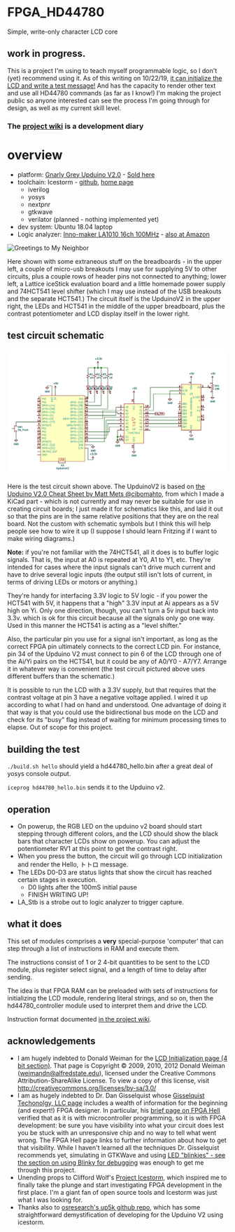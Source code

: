 # FPGA_HD44780
Simple, write-only character LCD core

## work in progress. 

This is a project I'm using to teach myself programmable logic, so I don't (yet) recommend using it. As of this writing on 10/22/19, [it can initialize the LCD and write a test message!](https://github.com/SamWibatt/FPGA_HD44780/wiki/Goal-5-Hello,-%E3%83%88%E3%83%88%E3%83%AD#it-works) And has the capacity to render other text and use all HD44780 commands (as far as I know!) I'm making the project public so anyone interested can see the process I'm going through for design, as well as my current skill level.

### The [project wiki](https://github.com/SamWibatt/FPGA_HD44780/wiki) is a development diary


# overview

* platform: [Gnarly Grey Upduino V2.0](https://github.com/gtjennings1/UPDuino_v2_0) - [Sold here](http://www.gnarlygrey.com/)
* toolchain: Icestorm - [github](https://github.com/cliffordwolf/icestorm), [home page](http://www.clifford.at/icestorm/)
    * iverilog
    * yosys
    * nextpnr
    * gtkwave
    * verilator (planned - nothing implemented yet)
* dev system: Ubuntu 18.04 laptop
* Logic analyzer: [Inno-maker LA1010 16ch 100MHz](http://www.inno-maker.com/product/usb-logic-analyzer/) - [also at Amazon](https://smile.amazon.com/gp/product/B07D21GG6J/)

![Greetings to My Neighbor](https://raw.githubusercontent.com/wiki/SamWibatt/FPGA_HD44780/images/HelloTotoroFPGA.jpg)

Here shown with some extraneous stuff on the breadboards - in the upper left, a couple of micro-usb breakouts I may use for supplying 5V to other circuits, plus a couple rows of header pins not connected to anything; lower left, a Lattice iceStick evaluation board and a little homemade power supply and 74HCT541 level shifter (which I may use instead of the USB breakouts and the separate HCT541.) The circuit itself is the UpduinoV2 in the upper right, the LEDs and HCT541 in the middle of the upper breadboard, plus the contrast potentiometer and LCD display itself in the lower right.

## test circuit schematic

![Hello, Totoro test circuit schematic](images/HelloTotoroTestCircuitSchematic.png)

Here is the test circuit shown above. The UpduinoV2 is based on [the Upduino V2.0 Cheat Sheet by Matt Mets @cibomahto](https://github.com/cibomahto/upduino/blob/master/upduino_v2.0_pinout.png), from which I made a KiCad part - which is not currently and may never be suitable for use in creating circuit boards; I just made it for schematics like this, and laid it out so that the pins are in the same relative positions that they are on the real board. Not the custom with schematic symbols but I think this will help people see how to wire it up (I suppose I should learn Fritzing if I want to make wiring diagrams.)

**Note:** if you're not familiar with the 74HCT541, all it does is to buffer logic signals. That is, the input at A0 is repeated at Y0, A1 to Y1, etc. They're intended for cases where the input signals can't drive much current and have to drive several logic inputs (the output still isn't lots of current, in terms of driving LEDs or motors or anything.)

They're handy for interfacing 3.3V logic to 5V logic - if you power the HCT541 with 5V, it happens that a "high" 3.3V input at Ai appears as a 5V high on Yi. Only one direction, though, you can't turn a 5v input back into 3.3v. which is ok for this circuit because all the signals only go one way. Used in this manner the HCT541 is acting as a "level shifter."

Also, the particular pin you use for a signal isn't important, as long as the correct FPGA pin ultimately connects to the correct LCD pin. For instance, pin 34 of the Upduino V2 must connect to pin 6 of the LCD through one of the Ai/Yi pairs on the HCT541, but it could be any of A0/Y0 - A7/Y7. Arrange it in whatever way is convenient (the test circuit pictured above uses different buffers than the schematic.)

It is possible to run the LCD with a 3.3V supply, but that requires that the contrast voltage at pin 3 have a negative voltage applied. I wired it up according to what I had on hand and understood. One advantage of doing it that way is that you could use the bidirectional bus mode on the LCD and check for its "busy" flag instead of waiting for minimum processing times to elapse. Out of scope for this project.

## building the test

`./build.sh hello` should yield a hd44780_hello.bin after a great deal of yosys console output.

`iceprog hd44780_hello.bin` sends it to the Upduino v2. 

## operation

* On powerup, the RGB LED on the upduino v2 board should start stepping through different colors, and the LCD should show the black bars that character LCDs show on powerup. You can adjust the potentiometer RV1 at this point to get the contrast right.
* When you press the button, the circuit will go through LCD initialization and render the Hello, トトロ message.
* The LEDs D0-D3 are status lights that show the circuit has reached certain stages in execution.
    * D0 lights after the 100mS initial pause
    * FINISH WRITING UP!
 * LA_Stb is a strobe out to logic analyzer to trigger capture.

## what it does

This set of modules comprises a **very** special-purpose 'computer' that can step through a list of instructions in RAM and execute them.

The instructions consist of 1 or 2 4-bit quantities to be sent to the LCD module, plus register select signal, and a length of time to delay after sending. 

The idea is that FPGA RAM can be preloaded with sets of instructions for initializing the LCD module, rendering literal strings, and so on, then the hd44780_controller module used to interpret them and drive the LCD.

Instruction format documented [in the project wiki](https://github.com/SamWibatt/FPGA_HD44780/wiki/RAM-entry-format-for-controller).

## acknowledgements

* I am hugely indebted to Donald Weiman for the [LCD Initialization page (4 bit section)](http://web.alfredstate.edu/faculty/weimandn/lcd/lcd_initialization/lcd_initialization_index.html). That page is Copyright © 2009, 2010, 2012 Donald Weiman     (weimandn@alfredstate.edu), licensed under the Creative Commons Attribution-ShareAlike License.   To view a copy of this license, visit http://creativecommons.org/licenses/by-sa/3.0/
* I am as hugely indebted to Dr. Dan Gisselquist whose [Gisselquist Techonolgy, LLC page](https://zipcpu.com/) includes a wealth of information for the beginning (and expert!) FPGA designer. In particular, his [brief page on FPGA Hell](https://zipcpu.com/blog/2017/05/19/fpga-hell.html) verified that as it is with microcontroller programming, so it is with FPGA development: be sure you have visibility into what your circuit does lest you be stuck with an unresponsive chip and no way to tell what went wrong. The FPGA Hell page links to further information about how to get that visibility. While I haven't learned all the techniques Dr. Gisselquist recommends yet, simulating in GTKWave and using [LED "blinkies" - see the section on using Blinky for debugging](https://zipcpu.com/blog/2017/05/19/blinky.html) was enough to get me through this project. 
* Unending props to Clifford Wolf's [Project Icestorm](http://www.clifford.at/icestorm/), which inspired me to finally take the plunge and start investigating FPGA development in the first place. I'm a giant fan of open source tools and Icestorm was just what I was looking for.
* Thanks also to [osresearch's up5k github repo](https://github.com/osresearch/up5k), which has some straightforward demystification of developing for the Upduino V2 using icestorm.

